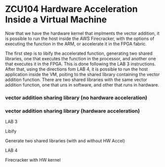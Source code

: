 # **ZCU104 Hardware Acceleration Inside a Virtual Machine** 


Now that we have the hardware kernel that implments the vector addition, it is possible to run the host inside the AWS Firecracker, with the options of executing the function in the ARM, or accelerate it in the FPGA fabric.

The first step is to libify the accelerated function, generating two shared libraries, one that executes the function in the processor, and another one that executes it in the FPGA. This is done following the LAB 3 instructions. After that, using the directions fom LAB 4, it is possible to run the host application inside the VM, poiting to the shared library containing the vector addition function. There are two shared libraries with the same vector addition function, one that uns in software, and other that runs in hardware.




### vector  addition sharing library (no hardware acceleration) 


### vector  addition sharing library (hardware acceleration) 


LAB 3

Libify 

Generate two shared libraries (with and without HW Accel)

LAB 4

Firecracker with HW kernel








